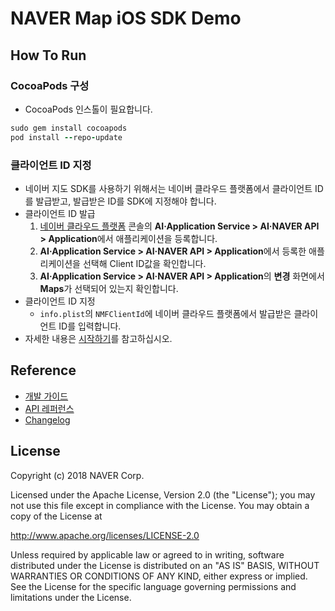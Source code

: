 # NAVER Map iOS SDK Demo

## How To Run

### CocoaPods 구성

- CocoaPods 인스톨이 필요합니다.

```ruby
sudo gem install cocoapods
pod install --repo-update
```

### 클라이언트 ID 지정

- 네이버 지도 SDK를 사용하기 위해서는 네이버 클라우드 플랫폼에서 클라이언트 ID를 발급받고, 발급받은 ID를 SDK에 지정해야 합니다.
- 클라이언트 ID 발급
  1. [네이버 클라우드 플랫폼](https://www.ncloud.com) 콘솔의 **AI·Application Service > AI·NAVER API > Application**에서 애플리케이션을 등록합니다.
  2. **AI·Application Service > AI·NAVER API > Application**에서 등록한 애플리케이션을 선택해 Client ID값을 확인합니다.
  3. **AI·Application Service > AI·NAVER API > Application**의 **변경** 화면에서 **Maps**가 선택되어 있는지 확인합니다.
- 클라이언트 ID 지정
  - `info.plist`의 `NMFClientId`에 네이버 클라우드 플랫폼에서 발급받은 클라이언트 ID를 입력합니다.
- 자세한 내용은 [시작하기](https://navermaps.github.io/ios-map-sdk/guide/1.html)를 참고하십시오.

## Reference

- [개발 가이드](https://navermaps.github.io/ios-map-sdk/)
- [API 레퍼런스](https://navermaps.github.io/ios-map-sdk/reference/)
- [Changelog](https://github.com/navermaps/ios-map-sdk/wiki/Changelog)

## License

Copyright (c) 2018 NAVER Corp.

Licensed under the Apache License, Version 2.0 (the "License");
you may not use this file except in compliance with the License.
You may obtain a copy of the License at

  http://www.apache.org/licenses/LICENSE-2.0

Unless required by applicable law or agreed to in writing, software
distributed under the License is distributed on an "AS IS" BASIS,
WITHOUT WARRANTIES OR CONDITIONS OF ANY KIND, either express or implied.
See the License for the specific language governing permissions and
limitations under the License.
